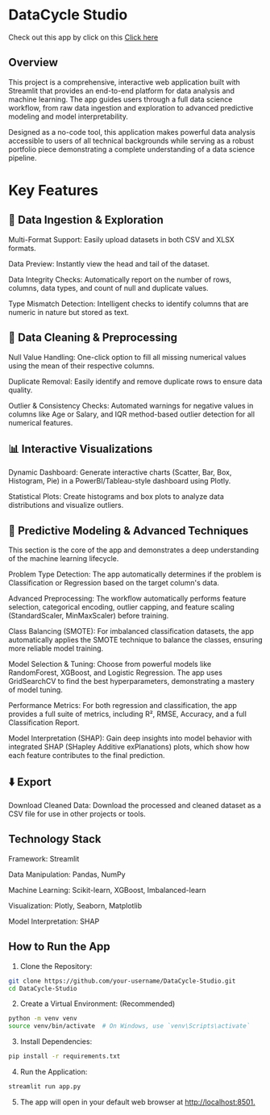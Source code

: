 # DataCycle Studio <br/>
Check out this app by click on this <a href="https://datacycle-studio.streamlit.app/"> Click here</a> <br/>
## Overview <br/>
This project is a comprehensive, interactive web application built with Streamlit that provides an end-to-end platform for data analysis and machine learning. The app guides users through a full data science workflow, from raw data ingestion and exploration to advanced predictive modeling and model interpretability.

Designed as a no-code tool, this application makes powerful data analysis accessible to users of all technical backgrounds while serving as a robust portfolio piece demonstrating a complete understanding of a data science pipeline.

# Key Features
## 📂 Data Ingestion & Exploration
Multi-Format Support: Easily upload datasets in both CSV and XLSX formats.

Data Preview: Instantly view the head and tail of the dataset.

Data Integrity Checks: Automatically report on the number of rows, columns, data types, and count of null and duplicate values.

Type Mismatch Detection: Intelligent checks to identify columns that are numeric in nature but stored as text.

## 🧹 Data Cleaning & Preprocessing
Null Value Handling: One-click option to fill all missing numerical values using the mean of their respective columns.

Duplicate Removal: Easily identify and remove duplicate rows to ensure data quality.

Outlier & Consistency Checks: Automated warnings for negative values in columns like Age or Salary, and IQR method-based outlier detection for all numerical features.

## 📊 Interactive Visualizations
Dynamic Dashboard: Generate interactive charts (Scatter, Bar, Box, Histogram, Pie) in a PowerBI/Tableau-style dashboard using Plotly.

Statistical Plots: Create histograms and box plots to analyze data distributions and visualize outliers.

## 🤖 Predictive Modeling & Advanced Techniques
This section is the core of the app and demonstrates a deep understanding of the machine learning lifecycle.

Problem Type Detection: The app automatically determines if the problem is Classification or Regression based on the target column's data.

Advanced Preprocessing: The workflow automatically performs feature selection, categorical encoding, outlier capping, and feature scaling (StandardScaler, MinMaxScaler) before training.

Class Balancing (SMOTE): For imbalanced classification datasets, the app automatically applies the SMOTE technique to balance the classes, ensuring more reliable model training.

Model Selection & Tuning: Choose from powerful models like RandomForest, XGBoost, and Logistic Regression. The app uses GridSearchCV to find the best hyperparameters, demonstrating a mastery of model tuning.

Performance Metrics: For both regression and classification, the app provides a full suite of metrics, including R², RMSE, Accuracy, and a full Classification Report.

Model Interpretation (SHAP): Gain deep insights into model behavior with integrated SHAP (SHapley Additive exPlanations) plots, which show how each feature contributes to the final prediction.

## ⬇️ Export
Download Cleaned Data: Download the processed and cleaned dataset as a CSV file for use in other projects or tools.

## Technology Stack
Framework: Streamlit

Data Manipulation: Pandas, NumPy

Machine Learning: Scikit-learn, XGBoost, Imbalanced-learn

Visualization: Plotly, Seaborn, Matplotlib

Model Interpretation: SHAP

## How to Run the App
1) Clone the Repository:
```bash
git clone https://github.com/your-username/DataCycle-Studio.git
cd DataCycle-Studio
```


2) Create a Virtual Environment: (Recommended)
```bash
python -m venv venv
source venv/bin/activate  # On Windows, use `venv\Scripts\activate`
```

3) Install Dependencies:
```bash
pip install -r requirements.txt
```

4) Run the Application:
```bash
streamlit run app.py
```

5) The app will open in your default web browser at <a href="http://localhost:8501">http://localhost:8501.</a>
